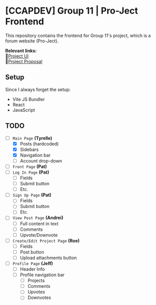 # [CCAPDEV] Group 11 | Pro-Ject Frontend

This repository contains the frontend for Group 11's project, which is a
forum website (Pro-Ject).

**Relevant links:**  
🔗[Project UI](https://www.canva.com/design/DAGcEE4oUvk/ejur2PAXneqDyrMRT5bAHQ/edit?utm_content=DAGcEE4oUvk&utm_campaign=designshare&utm_medium=link2&utm_source=sharebutton)  
🔗[Project Proposal](https://docs.google.com/document/d/1PL1ZH4hzbeEBXcMdTVPAzfnHorN40NQg/edit?](url)fbclid=IwZXh0bgNhZW0CMTAAAR0ejRBZqVoqxnEFNZzFsD6DtOUQK-uBrMwa4_m0jaAR_OptCiDFNuGfqXM_aem_0Fr80NR0YtmHPPZR9lpk7Q)  

## Setup

Since I always forget the setup:
* Vite JS Bundler
* React
* JavaScript


## TODO
- [ ] `Main Page` **(Tyrelle)**
  - [x] Posts (hardcoded)
  - [x] Sidebars
  - [x] Navigation bar
  - [ ] Account drop-down
- [ ] `Front Page` **(Pat)**
- [ ] `Log In Page` **(Pat)**
  - [ ] Fields
  - [ ] Submit button
  - [ ] Etc.
- [ ] `Sign Up Page` **(Pat)**
  - [ ] Fields
  - [ ] Submit button
  - [ ] Etc.
- [ ] `View Post Page` **(Andrei)**
  - [ ] Full content in text
  - [ ] Comments
  - [ ] Upvote/Downvote
- [ ] `Create/Edit Project Page` **(Roe)**
  - [ ] Fields
  - [ ] Post button
  - [ ] Upload attachments button
- [ ] `Profile Page` **(Jeff)**
  - [ ] Header Info
  - [ ] Profile navigation bar
    - [ ] Projects
    - [ ] Comments
    - [ ] Upvotes
    - [ ] Downvotes
